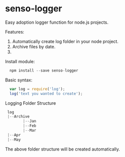 # senso-logger
Easy adoption logger function for node.js projects. 

Features:
1. Automatically create log folder in your node project.
2. Archive files by date. 
3. 

Install module:

```js  
  npm install --save senso-logger
```

Basic syntax:

```js
  var log = require('log');
  log('text you wanted to create');
```

 Logging Folder Structure

```js
 log
 |--Archive
        |--Jan
        |--Feb
        |--Mar 
 |--Apr
 |--May
```

The above folder structure will be created automatically. 